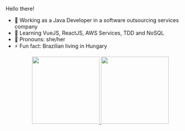 Hello there!

- 👾 Working as a Java Developer in a software outsourcing services company
- 🐣 Learning VueJS, ReactJS, AWS Services, TDD and NoSQL
- 🦄 Pronouns: she/her
- ⚡ Fun fact: Brazilian living in Hungary

<div align="center">
  <a href="https://github.com/bdeolive">
  <img height="180em" src="https://github-readme-stats.vercel.app/api?username=bdeolive&show_icons=true&theme=radical&include_all_commits=true&count_private=true"/>
  <img height="180em" src="https://github-readme-stats.vercel.app/api/top-langs/?username=bdeolive&layout=compact&langs_count=7&theme=radical"/>
</div>
